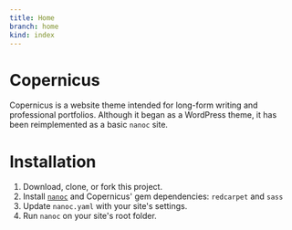 ```yaml
---
title: Home
branch: home
kind: index
---
```


# Copernicus

Copernicus is a website theme intended for long-form writing and professional portfolios. Although it began as a WordPress theme, it has been reimplemented as a basic `nanoc` site.

# Installation

1. Download, clone, or fork this project.
2. Install [`nanoc`](http://nanoc.ws) and Copernicus' gem dependencies: `redcarpet` and `sass`
3. Update `nanoc.yaml` with your site's settings.
4. Run `nanoc` on your site's root folder.
